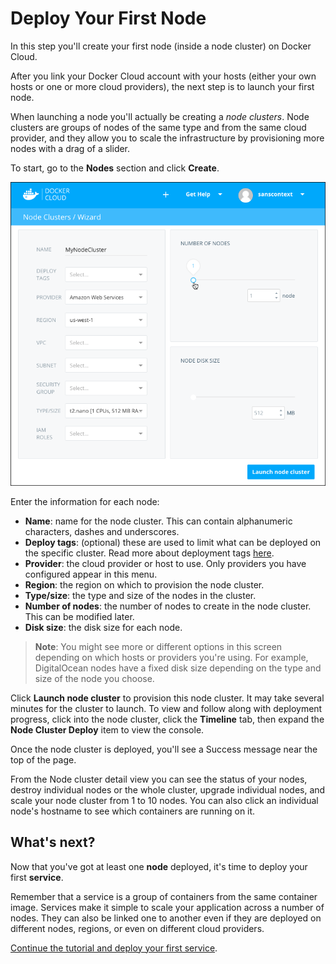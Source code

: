 <!--[metadata]>
+++
aliases = [
"/docker-cloud/getting-started/beginner/your_first_node/",
"/docker-cloud/getting-started/beginner/deploy_first_node/"
]
title = "Deploy your first node"
description = "Deploy your first node on Docker Cloud"
keywords = ["node, create, understand"]
[menu.main]
parent="getting-started"
weight=-50
+++
<![end-metadata]-->

# Deploy Your First Node

In this step you'll create your first node (inside a node cluster) on Docker Cloud.

After you link your Docker Cloud account with your hosts (either your own hosts or one or more cloud providers), the next step is to launch your first node.

When launching a node you'll actually be creating a _node clusters_. Node clusters are groups of nodes of the same type and from the same cloud provider, and they allow you to scale the infrastructure by provisioning more nodes with a drag of a slider.

 To start, go to the **Nodes** section and click **Create**.

![](images/first_node.png)

Enter the information for each node:

  -   **Name**: name for the node cluster. This can contain alphanumeric characters, dashes and underscores.
  -   **Deploy tags**: (optional) these are used to limit what can be deployed on the specific cluster. Read more about deployment tags [here](../apps/deploy-tags.md).
  -   **Provider**: the cloud provider or host to use. Only providers you have configured appear in this menu.
  -  **Region**: the region on which to provision the node cluster.
  -  **Type/size**: the type and size of the nodes in the cluster.
  -  **Number of nodes**: the number of nodes to create in the node cluster. This can be modified later.
  -  **Disk size**: the disk size for each node.

> **Note**: You might see more or different options in this screen depending on which hosts or providers you're using. For example, DigitalOcean nodes have a fixed disk size depending on the type and size of the node you choose.

Click **Launch node cluster** to provision this node cluster. It may take several minutes for the cluster to launch. To view and follow along with deployment progress, click into the node cluster, click the **Timeline** tab, then expand the **Node Cluster Deploy** item to view the console.

Once the node cluster is deployed, you'll see a Success message near the top of the page.

From the Node cluster detail view you can see the status of your nodes, destroy individual nodes or the whole cluster, upgrade individual nodes, and scale your node cluster from 1 to 10 nodes. You can also click an individual node's hostname to see which containers are running on it.

## What's next?

Now that you've got at least one **node** deployed, it's time to deploy your first **service**.

Remember that a service is a group of containers from the same container image. Services make it simple to scale your application across a number of nodes. They can also be linked one to another even if they are deployed on different nodes, regions, or even on different cloud providers.

[Continue the tutorial and deploy your first service](your_first_service.md).
